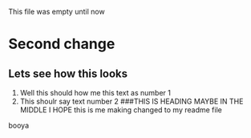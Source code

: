 
This file was empty until now 
# Second change
## Lets see how this looks
1. Well this should how me this text as number 1
2. This shoulr say text number 2 
###THIS IS HEADING MAYBE IN THE MIDDLE I HOPE
this is me making changed to my readme file

booya
